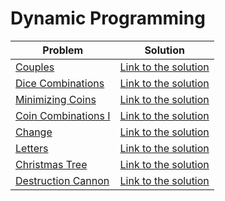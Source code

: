 # Dynamic Programming

Problem | Solution
------- | --------
[Couples](https://www.urionlinejudge.com.br/judge/en/problems/view/2939) | [Link to the solution](https://github.com/danielvitor2d/Problem-Set/blob/main/DynamicProgramming/Couples/Couples.cpp)
[Dice Combinations](https://cses.fi/problemset/task/1633/) | [Link to the solution](https://github.com/danielvitor2d/Problem-Set/tree/main/DynamicProgramming/Dice-Combinations/Dice-Combinations.cpp)
[Minimizing Coins](https://cses.fi/problemset/task/1634/) | [Link to the solution](https://github.com/danielvitor2d/Problem-Set/tree/main/DynamicProgramming/Minimizing-Coins/Minimizing-Coins.cpp)
[Coin Combinations I](https://cses.fi/problemset/task/1635/) | [Link to the solution](https://github.com/danielvitor2d/Problem-Set/tree/main/DynamicProgramming/Coin-Combinations-I/Coin-Combinations-I.cpp)
[Change](https://neps.academy/problem/509) | [Link to the solution](https://github.com/danielvitor2d/Problem-Set/tree/main/DynamicProgramming/Change/Change.cpp)
[Letters](https://neps.academy/problem/61) | [Link to the solution](https://github.com/danielvitor2d/Problem-Set/tree/main/DynamicProgramming/Letters/Letters.cpp)
[Christmas Tree](https://www.urionlinejudge.com.br/judge/en/problems/view/2026) | [Link to the solution](https://github.com/danielvitor2d/Problem-Set/tree/main/DynamicProgramming/Christmas-Tree/Christmas-Tree.cpp)
[Destruction Cannon](https://www.urionlinejudge.com.br/judge/en/problems/view/1288) | [Link to the solution](https://github.com/danielvitor2d/Problem-Set/tree/main/DynamicProgramming/Destruction-Cannon/Destruction-Cannon.cpp)

